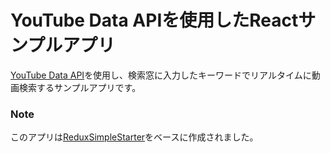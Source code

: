 # YouTube Data APIを使用したReactサンプルアプリ

[YouTube Data API](https://developers.google.com/youtube/v3/?hl=ja)を使用し、検索窓に入力したキーワードでリアルタイムに動画検索するサンプルアプリです。

### Note

このアプリは[ReduxSimpleStarter](https://github.com/StephenGrider/ReduxSimpleStarter)をベースに作成されました。
